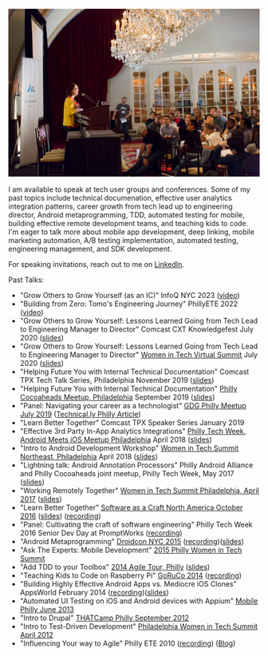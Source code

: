 ![feature image right](images/scna2.jpg)

I am available to speak at tech user groups and conferences. Some of my past topics include technical documenation, effective user analytics integration patterns, career growth from tech lead up to engineering director, Android metaprogramming, TDD, automated testing for mobile, building effective remote development teams, and teaching kids to code. I'm eager to talk more about mobile app development, deep linking, mobile marketing automation, A/B testing implementation, automated testing, engineering management, and SDK development.

For speaking invitations, reach out to me on [LinkedIn](https://www.linkedin.com/in/audreytroutt/).

Past Talks:

*   "Grow Others to Grow Yourself (as an IC)" InfoQ NYC 2023 ([video](https://www.infoq.com/presentations/growing-others-grow-yourself/))
*   "Building from Zero: Tomo's Engineering Journey" PhillyETE 2022 ([video](https://www.youtube.com/watch?v=WYq5vHVED_Y))
*   "Grow Others to Grow Yourself: Lessons Learned Going from Tech Lead to Engineering Manager to Director" Comcast CXT Knowledgefest July 2020 ([slides](https://speakerdeck.com/atroutt/grow-others-to-grow-yourself-lessons-learned-going-from-tech-lead-to-engineering-manager-to-director))
*   "Grow Others to Grow Yourself: Lessons Learned Going from Tech Lead to Engineering Manager to Director" [Women in Tech Virtual Summit](https://whova.com/web/witsn_202009/) July 2020 ([slides](https://speakerdeck.com/atroutt/grow-others-to-grow-yourself-lessons-learned-going-from-tech-lead-to-engineering-manager-to-director))
*   "Helping Future You with Internal Technical Documentation" Comcast TPX Tech Talk Series, Philadelphia November 2019 ([slides](https://speakerdeck.com/atroutt/helping-future-you-with-internal-technical-documentation))
*   "Helping Future You with Internal Technical Documentation" [Philly Cocoaheads Meetup, Philadelphia](https://www.meetup.com/PhillyCocoaHeads/events/kvsmnqyzmbqb/) September 2019 ([slides](https://speakerdeck.com/atroutt/helping-future-you-with-internal-technical-documentation))
*   "Panel: Navigating your career as a technologist" [GDG Philly Meetup July 2019](https://www.meetup.com/GDGPhilly/events/262896031/) ([Technical.ly Philly Article](https://technical.ly/philly/2019/08/02/culture-fit-hiring-dev-software-engineering-navigating-career-in-tech-workplace-culture-tips-comcast/))
*   "Learn Better Together" Comcast TPX Speaker Series January 2019
*   "Effective 3rd Party In-App Analytics Integrations" [Philly Tech Week, Android Meets iOS Meetup Philadelphia](https://www.meetup.com/GDGPhilly/events/248100267/) April 2018 ([slides](https://speakerdeck.com/atroutt/effective-3rd-party-in-app-analytics-integrations))
*   "Intro to Android Development Workshop" [Women in Tech Summit Northeast, Philadelphia](https://womenintechsummit.net/intro-to-android-development/) April 2018 ([slides](http://audreytroutt.com/android-beginners-onehour/))
*   "Lightning talk: Android Annotation Processors" Philly Android Alliance and Philly Cocoaheads joint meetup, Philly Tech Week, May 2017 ([slides](https://speakerdeck.com/atroutt/lightning-talk-android-annotation-processors))
*   "Working Remotely Together" [Women in Tech Summit Philadelphia, April 2017](https://womenintechsummit.net/philly_session/successful-remote-collaboration/) ([slides](https://speakerdeck.com/atroutt/working-remotely-together-wits17-philly))
*   "Learn Better Together" [Software as a Craft North America October 2016](http://scna.softwarecraftsmanship.org/audrey-troutt/) ([slides](https://speakerdeck.com/atroutt/learn-better-together)) ([recording](https://vimeo.com/191199345))
*   "Panel: Cultivating the craft of software engineering" Philly Tech Week 2016 Senior Dev Day at PromptWorks ([recording](https://www.youtube.com/watch?list=PLtnfnuLPbUaV9y0v7Fm2OlfDIuvf1A42o&v=MnP_Ui6lHCA))
*   "Android Metaprogramming" [Droidcon NYC 2015](http://droidcon.nyc/2015/dcnyc/21/) ([recording](https://t.co/whCYd3aTRW))([slides](https://speakerdeck.com/atroutt/android-metaprogramming))
*   "Ask The Experts: Mobile Development" [2015 Philly Women in Tech Summit](http://phillywomenintech.com/)
*   "Add TDD to your Toolbox" [2014 Agile Tour, Philly](http://www.agilephilly.com/events/2014-agile-tour) ([slides](http://www.slideshare.net/atroutt/add-tdd-to-your-toolbox))
*   "Teaching Kids to Code on Raspberry Pi" [GoRuCo 2014](http://goruco.com/speakers/2014/audrey-troutt/) ([recording](http://vimeo.com/101030625))
*   "Building Highly Effective Android Apps vs. Mediocre iOS Clones" AppsWorld February 2014 ([recording](http://www.apps-world.net/presentations/recordings/234/))([slides](http://www.apps-world.net/presentations/slides/234/))
*   "Automated UI Testing on iOS and Android devices with Appium" [Mobile Philly June 2013](https://www.meetup.com/MobilePhilly/events/120183982/)
*   "Intro to Drupal" [THATCamp Philly September 2012](http://2012.thatcampphilly.org/)
*   "Intro to Test-Driven Development" [Philadelphia Women in Tech Summit April 2012](http://phillywomenintech.com/speakers/)
*   "Influencing Your way to Agile" Philly ETE 2010 ([recording](http://chariotsolutions.com/podcast/ete-session-2010-7-audrey-troutt-influencing-your-way-to-agile/)) ([Blog](http://audittyindeed.blogspot.com/2010/04/influencing-your-way-to-agile.html))

<div class="clearfix"></div>
